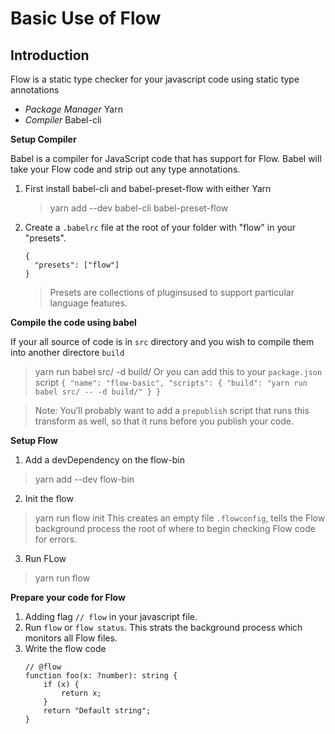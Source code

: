 # Basic Use of Flow

## Introduction
Flow is a static type checker for your javascript code using static type annotations

* *Package Manager*
   Yarn
* *Compiler*
  Babel-cli

**Setup Compiler**

Babel is a compiler for JavaScript code that has support for Flow. Babel will take your Flow code and strip out any type annotations.

1. First install babel-cli and babel-preset-flow with either Yarn 
	> yarn add --dev babel-cli babel-preset-flow

2. Create a `.babelrc` file at the root of your folder with "flow" in your "presets".
	```
	{
	  "presets": ["flow"]
	}
	```
	> Presets are collections of pluginsused to support particular language features.

**Compile the code using babel**

If your all source of code is in `src` directory and you wish to compile them into another directore `build`
> yarn run babel src/ -d build/
Or you can add this to your `package.json` script
	```
	{
	  "name": "flow-basic",
	  "scripts": {
	  	"build": "yarn run babel src/ -- -d build/"
	  }
	}
	```

> Note: You’ll probably want to add a `prepublish` script that runs this transform as well, so that it runs before you publish your code.

**Setup Flow**

1. Add a devDependency on the flow-bin
> yarn add --dev flow-bin
2. Init the flow
> yarn run flow init
This creates an empty file `.flowconfig`, tells the Flow background process the root of where to begin checking Flow code for errors.
3. Run FLow
> yarn run flow

**Prepare your code for Flow**
1. Adding flag `// flow` in your javascript file.
2. Run `flow` or `flow status`. This strats the background process which monitors all Flow files.
3. Write the flow code
	```
	// @flow
	function foo(x: ?number): string {
		if (x) {
			return x;
		}
		return "Default string";
	}
	```
